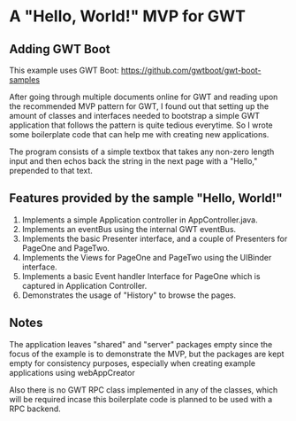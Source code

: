 A "Hello, World!" MVP for GWT
=============================

## Adding GWT Boot
This example uses GWT Boot: https://github.com/gwtboot/gwt-boot-samples

After going through multiple documents online for GWT and reading upon the
recommended MVP pattern for GWT, I found out that setting up the amount of 
classes and interfaces needed to bootstrap a simple GWT application that follows 
the pattern is quite tedious everytime. So I wrote some boilerplate code that 
can help me with creating new applications.

The program consists of a simple textbox that takes any non-zero length input
and then echos back the string in the next page with a "Hello," prepended to
that text.

## Features provided by the sample "Hello, World!"

1. Implements a simple Application controller in AppController.java.
2. Implements an eventBus using the internal GWT eventBus.
3. Implements the basic Presenter interface, and a couple of Presenters for 
PageOne and PageTwo.
4. Implements the Views for PageOne and PageTwo using the UIBinder interface.
5. Implements a basic Event handler Interface for PageOne which is captured in
Application Controller.
6. Demonstrates the usage of "History" to browse the pages.

## Notes

The application leaves "shared" and "server" packages empty since the focus of
the example is to demonstrate the MVP, but the packages are kept empty for
consistency purposes, especially when creating example applications using
webAppCreator

Also there is no GWT RPC class implemented in any of the classes, which will be
required incase this boilerplate code is planned to be used with a RPC backend.